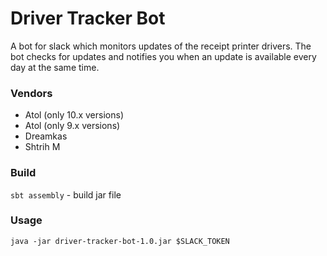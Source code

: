 # Driver Tracker Bot

A bot for slack which monitors updates of the receipt printer drivers.
The bot checks for updates and notifies you when an update is available every day at the same time.

### Vendors

- Atol (only 10.x versions)
- Atol (only 9.x versions)
- Dreamkas
- Shtrih M

### Build 

```sbt assembly``` - build jar file

### Usage

```java -jar driver-tracker-bot-1.0.jar $SLACK_TOKEN```
